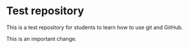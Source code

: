 # Test repository

This is a test repository for students to learn how to use git and GitHub. 

This is an important change.
